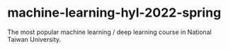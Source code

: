 # machine-learning-hyl-2022-spring
The most popular machine learning / deep learning course in National Taiwan University.
